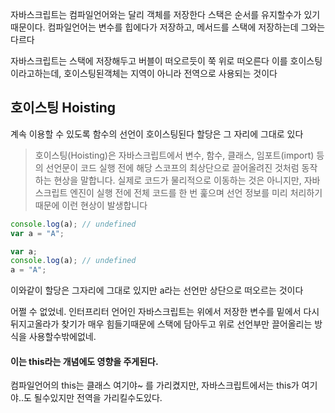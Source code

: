자바스크립트는 컴파일언어와는 달리 객체를 저장한다
스택은 순서를 유지할수가 있기때문이다. 
컴파일언어는 변수를 힙에다가 저장하고, 메서드를 스택에 저장하는데 그와는 다르다

자바스크립트는 스택에 저장해두고 버블이 떠오르듯이 쭉 위로 떠오른다
이를 호이스팅이라고하는데, 호이스팅된객체는 지역이 아니라 전역으로 사용되는 것이다



## 호이스팅 Hoisting

계속 이용할 수 있도록 함수의 선언이 호이스팅된다
할당은 그 자리에 그대로 있다

>호이스팅(Hoisting)은 자바스크립트에서 변수, 함수, 클래스, 임포트(import) 등의 선언문이 코드 실행 전에 해당 스코프의 최상단으로 끌어올려진 것처럼 동작하는 현상을 말합니다. 실제로 코드가 물리적으로 이동하는 것은 아니지만, 자바스크립트 엔진이 실행 전에 전체 코드를 한 번 훑으며 선언 정보를 미리 처리하기 때문에 이런 현상이 발생합니다


```js
console.log(a); // undefined
var a = "A";
```

```js
var a; 
console.log(a); // undefined 
a = "A";
```

이와같이 할당은 그자리에 그대로 있지만  a라는 선언만 상단으로 떠오르는 것이다


어쩔 수 없었네. 인터프리터 언어인 자바스크립트는 위에서 저장한 변수를 밑에서 다시 뒤지고올라가 찾기가 매우 힘들기때문에 스택에 담아두고 위로 선언부만 끌어올리는 방식을 사용할수밖에없네.





#### 이는 this라는 개념에도 영향을 주게된다.

컴파일언어의 this는 클래스 여기야~ 를 가리켰지만,
자바스크립트에서는 this가 여기야..도 될수있지만 전역을 가리킬수도있다.